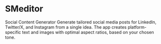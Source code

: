 # SMeditor
Social Content Generator Generate tailored social media posts for LinkedIn, Twitter/X, and Instagram from a single idea. The app creates platform-specific text and images with optimal aspect ratios, based on your chosen tone.
